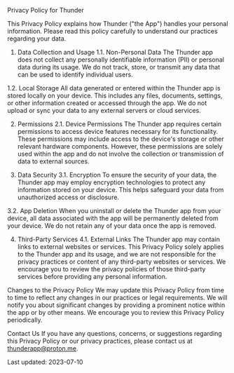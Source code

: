 Privacy Policy for Thunder

This Privacy Policy explains how Thunder ("the App") handles your personal information. Please read this policy carefully to understand our practices regarding your data.

1. Data Collection and Usage
1.1. Non-Personal Data
The Thunder app does not collect any personally identifiable information (PII) or personal data during its usage. We do not track, store, or transmit any data that can be used to identify individual users.

1.2. Local Storage
All data generated or entered within the Thunder app is stored locally on your device. This includes any files, documents, settings, or other information created or accessed through the app. We do not upload or sync your data to any external servers or cloud services.

2. Permissions
2.1. Device Permissions
The Thunder app requires certain permissions to access device features necessary for its functionality. These permissions may include access to the device's storage or other relevant hardware components. However, these permissions are solely used within the app and do not involve the collection or transmission of data to external sources.

3. Data Security
3.1. Encryption
To ensure the security of your data, the Thunder app may employ encryption technologies to protect any information stored on your device. This helps safeguard your data from unauthorized access or disclosure.

3.2. App Deletion
When you uninstall or delete the Thunder app from your device, all data associated with the app will be permanently deleted from your device. We do not retain any of your data once the app is removed.

4. Third-Party Services
4.1. External Links
The Thunder app may contain links to external websites or services. This Privacy Policy solely applies to the Thunder app and its usage, and we are not responsible for the privacy practices or content of any third-party websites or services. We encourage you to review the privacy policies of those third-party services before providing any personal information.

Changes to the Privacy Policy
We may update this Privacy Policy from time to time to reflect any changes in our practices or legal requirements. We will notify you about significant changes by providing a prominent notice within the app or by other means. We encourage you to review this Privacy Policy periodically.

Contact Us
If you have any questions, concerns, or suggestions regarding this Privacy Policy or our privacy practices, please contact us at thunderapp@proton.me.

Last updated: 2023-07-10